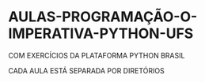 # AULAS-PROGRAMAÇÃO-O-IMPERATIVA-PYTHON-UFS
COM EXERCÍCIOS DA PLATAFORMA PYTHON BRASIL

CADA AULA ESTÁ SEPARADA POR DIRETÓRIOS
